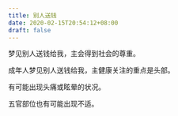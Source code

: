 ```yaml
---
title: 别人送钱
date: 2020-02-15T20:54:12+08:00
draft: false
---
```


梦见别人送钱给我，主会得到社会的尊重。

成年人梦见别人送钱给我，主健康关注的重点是头部。

有可能出现头痛或眩晕的状况。

五官部位也有可能出现不适。

